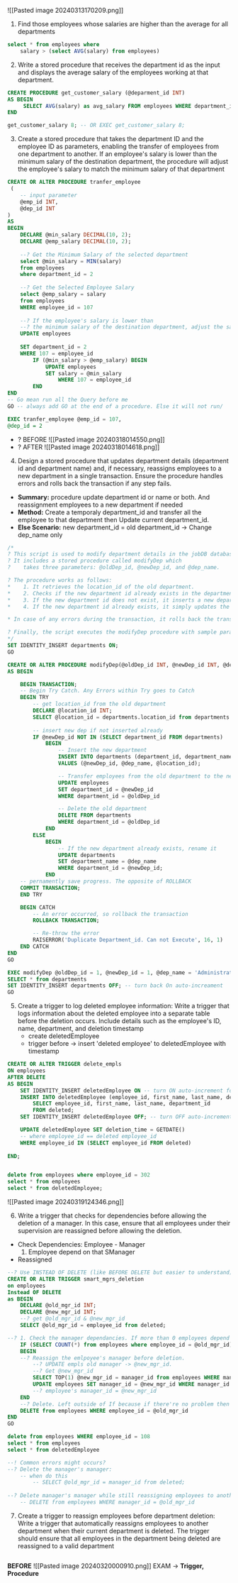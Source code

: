 ![[Pasted image 20240313170209.png]]

1. Find those employees whose salaries are higher than the average for all departments
```sql
select * from employees where 
    salary > (select AVG(salary) from employees)
```


2. Write a stored procedure that receives the department id as the input and displays the average salary of the employees working at that department.
```sql
CREATE PROCEDURE get_customer_salary (@deparment_id INT)
AS BEGIN
	 SELECT AVG(salary) as avg_salary FROM employees WHERE department_id = @deparment_id;
END

get_customer_salary 8; -- OR EXEC get_customer_salary 8;
```


3. Create a stored procedure that takes the department ID and the employee ID as parameters, enabling the transfer of employees from one department to another. If an employee's salary is lower than the minimum salary of the destination department, the procedure will adjust the employee's salary to match the minimum salary of that department
```sql
CREATE OR ALTER PROCEDURE tranfer_employee
 (
	-- input parameter
	@emp_id INT,
	@dep_id INT
)
AS
BEGIN
	DECLARE @min_salary DECIMAL(10, 2);
	DECLARE @emp_salary DECIMAL(10, 2);
	
	--? Get the Minimum Salary of the selected department
	select @min_salary = MIN(salary)
	from employees
	where department_id = 2
	
	--? Get the Selected Employee Salary 
	select @emp_salary = salary
	from employees
	WHERE employee_id = 107
	
	--? If the employee's salary is lower than 
	--? the minimum salary of the destination department, adjust the salary
	UPDATE employees
    
	SET department_id = 2
	WHERE 107 = employee_id
		IF (@min_salary > @emp_salary) BEGIN
			UPDATE employees
			SET salary = @min_salary
				WHERE 107 = employee_id
		END
END 
-- Go mean run all the Query before me
GO -- always add GO at the end of a procedure. Else it will not run/ 

EXEC tranfer_employee @emp_id = 107,
@dep_id = 2
```
+ ? BEFORE
![[Pasted image 20240318014550.png]]
+ ? AFTER
![[Pasted image 20240318014618.png]]


4. Design a stored procedure that updates department details (department id and department name) and, if necessary, reassigns employees to a new department in a single transaction. Ensure the procedure handles errors and rolls back the transaction if any step fails.

+ **Summary:** procedure update department id or name or both. And reassignment employees to a new department if needed
+ **Method:** 
	Create a temporaly department_id and transfer all the employee to that department then Update current department_id.
+ **Else Scenario:** new department_id = old department_id -> Change dep_name only
```sql
/*
? This script is used to modify department details in the jobDB database.
? It includes a stored procedure called modifyDep which 
?    takes three parameters: @oldDep_id, @newDep_id, and @dep_name. 

? The procedure works as follows:
*    1. It retrieves the location_id of the old department.
*    2. Checks if the new department id already exists in the departments table.
*    3. If the new department id does not exist, it inserts a new department with the new department id, department name, and the location id of the old department. It then transfers all employees from the old department to the new one and deletes the old department.
*    4. If the new department id already exists, it simply updates the department name of the existing department.

* In case of any errors during the transaction, it rolls back the transaction and raises an error.

? Finally, the script executes the modifyDep procedure with sample parameters and selects all records from the departments table.
*/
SET IDENTITY_INSERT departments ON;
GO

CREATE OR ALTER PROCEDURE modifyDep(@oldDep_id INT, @newDep_id INT, @dep_name nvarchar(30))
AS BEGIN 

    BEGIN TRANSACTION;
    -- Begin Try Catch. Any Errors within Try goes to Catch
    BEGIN TRY
        -- get location_id from the old department
        DECLARE @location_id INT;
        SELECT @location_id = departments.location_id from departments WHERE department_id = @oldDep_id;
        
        -- insert new dep if not inserted already
        IF @newDep_id NOT IN (SELECT department_id FROM departments)
            BEGIN
                -- Insert the new department
                INSERT INTO departments (department_id, department_name, location_id)
                VALUES (@newDep_id, @dep_name, @location_id);

                -- Transfer employees from the old department to the new one
                UPDATE employees 
                SET department_id = @newDep_id 
                WHERE department_id = @oldDep_id

                -- Delete the old department
                DELETE FROM departments 
                WHERE department_id = @oldDep_id
            END
        ELSE
            BEGIN
                -- If the new department already exists, rename it
                UPDATE departments 
                SET department_name = @dep_name 
                WHERE department_id = @newDep_id;
            END
    -- pernamently save progress. The opposite of ROLLBACK
    COMMIT TRANSACTION; 
    END TRY

    BEGIN CATCH
        -- An error occurred, so rollback the transaction
        ROLLBACK TRANSACTION;

        -- Re-throw the error
        RAISERROR('Duplicate Department_id. Can not Execute', 16, 1)
    END CATCH
END
GO

EXEC modifyDep @oldDep_id = 1, @newDep_id = 1, @dep_name = 'Administration'
SELECT * from departments
SET IDENTITY_INSERT departments OFF; -- turn back On auto-increament
GO
```


5. Create a trigger to log deleted employee information: Write a trigger that logs information about the deleted employee into a separate table before the deletion occurs. Include details such as the employee's ID, name, department, and deletion timestamp
	+ create deletedEmployee 
	+ trigger before -> insert 'deleted employee' to deletedEmployee with timestamp
```sql
CREATE OR ALTER TRIGGER delete_empls 
ON employees
AFTER DELETE
AS BEGIN
    SET IDENTITY_INSERT deletedEmployee ON -- turn ON auto-increment for deletedEmployee table
    INSERT INTO deletedEmployee (employee_id, first_name, last_name, department_id)
        SELECT employee_id, first_name, last_name, department_id
        FROM deleted;
    SET IDENTITY_INSERT deletedEmployee OFF; -- turn OFF auto-increment for deletedEmployee table

    UPDATE deletedEmployee SET deletion_time = GETDATE() 
    -- where employee_id == deleted employee_id  
    WHERE employee_id IN (SELECT employee_id FROM deleted)
    
END;


delete from employees where employee_id = 302
select * from employees
select * from deletedEmployee;
```
![[Pasted image 20240319124346.png]]


6. Write a trigger that checks for dependencies before allowing the deletion of a manager. In this case, ensure that all employees under their supervision are reassigned before allowing the deletion.
+ Check Dependencies: Employee - Manager
	1) Employee depend on that SManager 
+ Reassigned 
```sql
--? Use INSTEAD OF DELETE (like BEFORE DELETE but easier to understand) (Instead of just delete we do this and that and finally delete)
CREATE OR ALTER TRIGGER smart_mgrs_deletion 
on employees
Instead OF DELETE
as BEGIN
    DECLARE @old_mgr_id INT;
    DECLARE @new_mgr_id INT;
    --? get @old_mgr_id & @new_mgr_id
    SELECT @old_mgr_id = employee_id from deleted; 

--? 1. Check the manager dependancies. If more than 0 employees depend on that 1 manager_id
    IF (SELECT COUNT(*) from employees where employee_id = @old_mgr_id) > 0
    BEGIN
    --? Reassign the emlpoyee's manager before deletion.
        --? UPDATE empls old manager -> @new_mgr_id. 
        --? Get @new_mgr_id
        SELECT TOP(1) @new_mgr_id = manager_id from employees WHERE manager_id <> @old_mgr_id  
        UPDATE employees SET manager_id = @new_mgr_id WHERE manager_id = @old_mgr_id
        --? employee's manager_id = @new_mgr_id
    END
    --? Delete. Left outside of If because if there're no problem then just delete 
    DELETE from employees WHERE employee_id = @old_mgr_id  
END
GO

delete from employees WHERE employee_id = 108
select * from employees
select * from deletedEmployee

--! Common errors might occurs? 
--? Delete the manager's manager: 
    -- when do this
        -- SELECT @old_mgr_id = manager_id from deleted; 
     
--? Delete manager's manager while still reassigning employees to another manager 
    -- DELETE from employees WHERE manager_id = @old_mgr_id  

```


7. Create a trigger to reassign employees before department deletion: Write a trigger that automatically reassigns employees to another department when their current department is deleted. The trigger should ensure that all employees in the department being deleted are reassigned to a valid department
```sql

```
**BEFORE**
![[Pasted image 20240320000910.png]]
EXAM -> **Trigger, Procedure**

